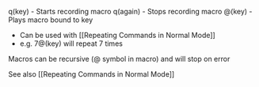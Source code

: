 q(key) - Starts recording macro
q(again) - Stops recording macro
@(key) - Plays macro bound to key
- Can be used with [[Repeating Commands in Normal Mode]]
- e.g. 7@(key) will repeat 7 times

Macros can be recursive (@ symbol in macro) and will stop on error

See also [[Repeating Commands in Normal Mode]]

